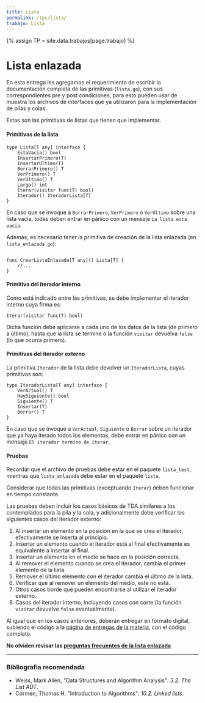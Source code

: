 ```yaml
---
title: Lista
permalink: /tps/lista/
trabajo: Lista
---
```

{% assign TP = site.data.trabajos[page.trabajo] %}

Lista enlazada
==============


En esta entrega les agregamos el requerimiento de escribir la documentación completa de las primitivas (`lista.go`), con sus correspondientes pre y post condiciones, para esto pueden usar de muestra los archivos de interfaces que ya utilizaron para la implementación de pilas y colas.

Estas son las primitivas de listas que tienen que implementar.

#### Primitivas de la lista
``` golang
type Lista[T any] interface {
	EstaVacia() bool
	InsertarPrimero(T)
	InsertarUltimo(T)
	BorrarPrimero() T
	VerPrimero() T
	VerUltimo() T
	Largo() int
	Iterar(visitar func(T) bool)
	Iterador() IteradorLista[T]
}
```

En caso que se invoque a `BorrarPrimero`, `VerPrimero` o `VerUltimo` sobre una lista vacía, todas deben entrar en pánico con un mensaje `La lista esta vacia`. 

Además, es necesario tener la primitiva de creación de la lista enlazada (en `lista_enlazada.go`):
``` golang

func CrearListaEnlazada[T any]() Lista[T] {
	//...
}
```

#### Primitiva del iterador interno

Como está indicado entre las primitivas, se debe implementar el iterador interno cuya firma es:

```golang
Iterar(visitar func(T) bool)
```

Dicha función debe aplicarse a cada uno de los datos de la lista (de primero a último), hasta que la lista
se termine o la función `visitar` devuelva `false` (lo que ocurra primero).

#### Primitivas del iterador externo

La primitiva `Iterador` de la lista debe devolver un `IteradorLista`, cuyas primitivas son: 

``` golang
type IteradorLista[T any] interface {
	VerActual() T
	HaySiguiente() bool
	Siguiente() T
	Insertar(T)
	Borrar() T
}
```

En caso que se invoque a `VerActual`, `Siguiente` o `Borrar` sobre un iterador que ya haya iterado todos los elementos, debe entrar en pánico con un mensaje `El iterador termino de iterar`. 

#### Pruebas

Recordar que el archivo de pruebas debe estar en el paquete `lista_test`, mientras que `lista_enlazada` debe estar en el paquete `lista`. 

Considerar que todas las primitivas (exceptuando `Iterar`) deben funcionar en tiempo constante.

Las pruebas deben incluir los casos básicos de TDA similares a los contemplados para la pila y la cola, y adicionalmente debe verificar los siguientes casos del iterador externo:
1. Al insertar un elemento en la posición en la que se crea el iterador, efectivamente se inserta al principio.
1. Insertar un elemento cuando el iterador está al final efectivamente es equivalente a insertar al final.
1. Insertar un elemento en el medio se hace en la posición correcta.
1. Al remover el elemento cuando se crea el iterador, cambia el primer elemento de la lista.
1. Remover el último elemento con el iterador cambia el último de la lista.
1. Verificar que al remover un elemento del medio, este no está.
1. Otros casos borde que pueden encontrarse al utilizar el iterador externo.
1. Casos del iterador interno, incluyendo casos con corte (la función `visitar` devuelve `false` eventualmente).

Al igual que en los casos anteriores, deberán entregar en formato digital, subiendo el código a la [página de entregas de la materia]({{site.entregas}}), con el código completo.

**No olviden revisar las [preguntas frecuentes de la lista enlazada](/algo2/faq/lista-enlazada)**

---
### Bibliografia recomendada
* Weiss, Mark Allen, "Data Structures and Algorithm Analysis": *3.2. The List ADT*.
* Cormen, Thomas H. "Introduction to Algorithms": *10.2. Linked lists*.
